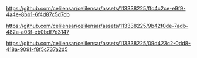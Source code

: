


https://github.com/celilensar/celilensar/assets/113338225/ffc4c2ce-e9f9-4a4e-8bb1-6f4d87c5d7cb


https://github.com/celilensar/celilensar/assets/113338225/9b42f0de-7adb-482a-a03f-eb0bdf7d3147


https://github.com/celilensar/celilensar/assets/113338225/09d423c2-0dd8-418a-9091-f8f5c737a2d5
